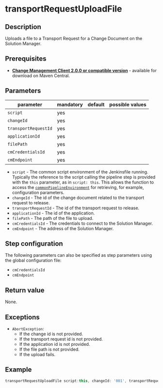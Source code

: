 # transportRequestUploadFile

## Description
Uploads a file to a Transport Request for a Change Document on the Solution Manager.

## Prerequisites
* **[Change Management Client 2.0.0 or compatible version](http://central.maven.org/maven2/com/sap/devops/cmclient/dist.cli/)** - available for download on Maven Central.

## Parameters
| parameter        | mandatory | default                                                | possible values    |
| -----------------|-----------|--------------------------------------------------------|--------------------|
| `script`        | yes       |                                                    |                    |
| `changeId`        | yes       |                                                    |                    |
| `transportRequestId`| yes   |                                                    |                    |
| `applicationId`  | yes       |                                                    |                    |
| `filePath`        | yes       |                                                    |                    |
| `cmCredentialsId`  | yes       |                                                    |                    |
| `cmEndpoint`        | yes       |                                                    |                    |

* `script` - The common script environment of the Jenkinsfile running. Typically the reference to the script calling the pipeline step is provided with the `this` parameter, as in `script: this`. This allows the function to access the [`commonPipelineEnvironment`](commonPipelineEnvironment.md) for retrieving, for example, configuration parameters.
* `changeId` - The id of the change document related to the transport request to release.
* `transportRequestId` - The id of the transport request to release.
* `applicationId` - The id of the application.
* `filePath` - The path of the file to upload.
* `cmCredentialsId` - The credentials to connect to the Solution Manager.
* `cmEndpoint` - The address of the Solution Manager.

## Step configuration
The following parameters can also be specified as step parameters using the global configuration file:

* `cmCredentialsId`
* `cmEndpoint`

## Return value
None.

## Exceptions
* `AbortException`:
    * If the change id is not provided.
    * If the transport request id is not provided.
    * If the application id is not provided.
    * If the file path is not provided.
    * If the upload fails.

## Example
```groovy
transportRequestUploadFile script:this, changeId: '001', transportRequestId: '001', applicationId: '001', filePath: '/path'
```

